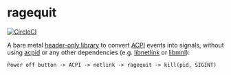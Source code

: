 # ragequit

[![CircleCI](https://circleci.com/gh/toknapp/ragequit.svg?style=svg&circle-token=c533511f1502da25765938914ae3d8b8e4e55a72)](https://circleci.com/gh/toknapp/ragequit)

A bare metal [header-only library](https://github.com/nothings/stb)
to convert [ACPI](https://en.wikipedia.org/wiki/Advanced_Configuration_and_Power_Interface)
events into signals, without using [acpid](https://wiki.archlinux.org/index.php/Acpid)
or any other dependencies (e.g. [libnetlink](https://git.kernel.org/pub/scm/network/iproute2/iproute2.git/tree/lib/libnetlink.c)
or [libmnl](https://netfilter.org/projects/libmnl/)):
```
Power off button -> ACPI -> netlink -> ragequit -> kill(pid, SIGINT)
```
